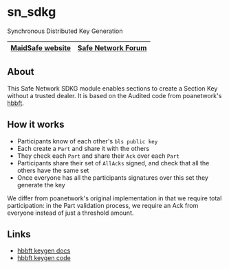 # sn_sdkg

Synchronous Distributed Key Generation

[MaidSafe website](http://maidsafe.net) | [Safe Network Forum](https://safenetforum.org/)
:-------------------------------------: | :---------------------------------------------:

## About

This Safe Network SDKG module enables sections to create a Section Key without a trusted dealer.
It is based on the Audited code from poanetwork's [hbbft](https://github.com/poanetwork/hbbft).

## How it works

- Participants know of each other's `bls public key`
- Each create a `Part` and share it with the others
- They check each `Part` and share their `Ack` over each `Part`
- Participants share their set of `AllAcks` signed, and check that all the others have the same set
- Once everyone has all the participants signatures over this set they generate the key

We differ from poanetwork's original implementation in that we require total participation: in the Part validation process, we require an Ack from everyone instead of just a threshold amount.

## Links

- [hbbft keygen docs](https://docs.rs/hbbft/latest/hbbft/sync_key_gen/index.html)
- [hbbft keygen code](https://github.com/poanetwork/hbbft/blob/master/src/sync_key_gen.rs)
